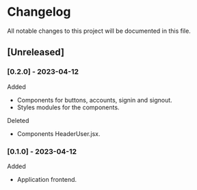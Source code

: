 # Changelog
All notable changes to this project will be documented in this file.

## [Unreleased]

### [0.2.0] - 2023-04-12

Added

- Components for buttons, accounts, signin and signout.
- Styles modules for the components.

Deleted

- Components HeaderUser.jsx.

### [0.1.0] - 2023-04-12

Added

- Application frontend.